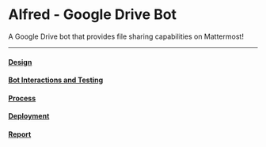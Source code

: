 # Alfred - Google Drive Bot

A Google Drive bot that provides file sharing capabilities on Mattermost!



---

#### [Design](https://github.ncsu.edu/csc510-fall2019/CSC510-9/blob/master/DESIGN.md)

#### [Bot Interactions and Testing](../master/BOT.md)

#### [Process](../master/PROCESS.md)

#### [Deployment](../master/DEPLOY.md)

#### [Report](../master/REPORT.md)

